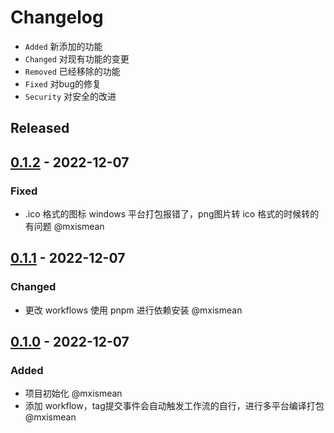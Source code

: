 # Changelog

- `Added` 新添加的功能
- `Changed` 对现有功能的变更
- `Removed` 已经移除的功能
- `Fixed` 对bug的修复
- `Security` 对安全的改进


## Released

## [0.1.2](https://github.com/mxismean/clock-tauri/releases/tag/0.1.2) - 2022-12-07

### Fixed

- .ico 格式的图标 windows 平台打包报错了，png图片转 ico 格式的时候转的有问题 @mxismean

## [0.1.1](https://github.com/mxismean/clock-tauri/releases/tag/0.1.1) - 2022-12-07

### Changed

- 更改 workflows 使用 pnpm 进行依赖安装 @mxismean

## [0.1.0](https://github.com/mxismean/clock-tauri/releases/tag/0.1.0) - 2022-12-07

### Added

- 项目初始化 @mxismean
- 添加 workflow，tag提交事件会自动触发工作流的自行，进行多平台编译打包 @mxismean

